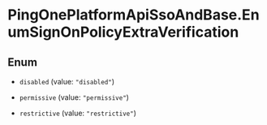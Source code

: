 # PingOnePlatformApiSsoAndBase.EnumSignOnPolicyExtraVerification

## Enum


* `disabled` (value: `"disabled"`)

* `permissive` (value: `"permissive"`)

* `restrictive` (value: `"restrictive"`)


